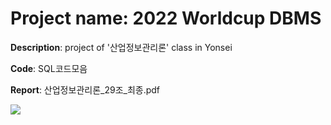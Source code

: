# Project name: 2022 Worldcup DBMS
**Description**: project of '산업정보관리론' class in Yonsei

**Code**: SQL코드모음

**Report**: 산업정보관리론_29조_최종.pdf

<img src="https://img.shields.io/badge/MySQL-4479A1?style=for-the-badge&logo=MySQL&logoColor=white">
